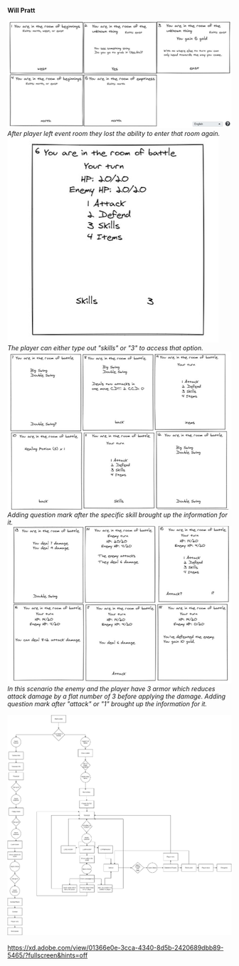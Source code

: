 **Will Pratt**

![Pics 1-5](/Deliverables/Storyboard%201-5.JPG)
*After player left event room they lost the ability to enter that room again.*
\
![Pics 6](/Deliverables/Storyboard%206.JPG)
\
*The player can either type out "skills" or "3" to access that option.*
![Pics 7-12](/Deliverables/Storyboard%207-12.JPG)
\
*Adding question mark after the specific skill brought up the information for it.*
![Pics 13-18](/Deliverables/Storyboard%2013-18.JPG)
\
*In this scenario the enemy and the player have 3 armor which reduces attack damage by a flat number of 3 before applying the damage.*
*Adding question mark after "attack" or "1" brought up the information for it.*
\
\
![Data Flow Diagram](/Deliverables/Data%20Flow%20Diagram.png)
\
\
https://xd.adobe.com/view/01366e0e-3cca-4340-8d5b-2420689dbb89-5465/?fullscreen&hints=off
